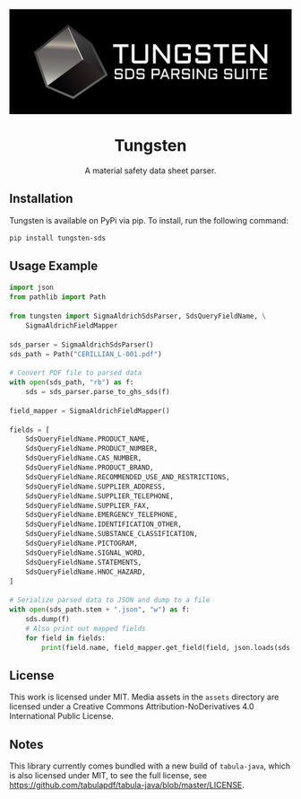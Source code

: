 <div align="center">
    <a align="center" href="https://pypi.org/project/tungsten-sds/">
        <img src="https://raw.githubusercontent.com/CrucibleSDS/tungsten/main/assets/tungsten-wide-dark-bg-pad.png" align="center" alt="Tungsten" />
    </a>
    <h1 align="center">Tungsten</h1>
    <p align="center">A material safety data sheet parser.</p>
</div>

## Installation

Tungsten is available on PyPi via pip. To install, run the following command:

```sh
pip install tungsten-sds
```

## Usage Example

```python
import json
from pathlib import Path

from tungsten import SigmaAldrichSdsParser, SdsQueryFieldName, \
    SigmaAldrichFieldMapper

sds_parser = SigmaAldrichSdsParser()
sds_path = Path("CERILLIAN_L-001.pdf")

# Convert PDF file to parsed data
with open(sds_path, "rb") as f:
    sds = sds_parser.parse_to_ghs_sds(f)

field_mapper = SigmaAldrichFieldMapper()

fields = [
    SdsQueryFieldName.PRODUCT_NAME,
    SdsQueryFieldName.PRODUCT_NUMBER,
    SdsQueryFieldName.CAS_NUMBER,
    SdsQueryFieldName.PRODUCT_BRAND,
    SdsQueryFieldName.RECOMMENDED_USE_AND_RESTRICTIONS,
    SdsQueryFieldName.SUPPLIER_ADDRESS,
    SdsQueryFieldName.SUPPLIER_TELEPHONE,
    SdsQueryFieldName.SUPPLIER_FAX,
    SdsQueryFieldName.EMERGENCY_TELEPHONE,
    SdsQueryFieldName.IDENTIFICATION_OTHER,
    SdsQueryFieldName.SUBSTANCE_CLASSIFICATION,
    SdsQueryFieldName.PICTOGRAM,
    SdsQueryFieldName.SIGNAL_WORD,
    SdsQueryFieldName.STATEMENTS,
    SdsQueryFieldName.HNOC_HAZARD,
]

# Serialize parsed data to JSON and dump to a file
with open(sds_path.stem + ".json", "w") as f:
    sds.dump(f)
    # Also print out mapped fields
    for field in fields:
        print(field.name, field_mapper.get_field(field, json.loads(sds.dumps())))

```

## License

This work is licensed under MIT. Media assets in the `assets` directory are licensed under a
Creative Commons Attribution-NoDerivatives 4.0 International Public License.

## Notes

This library currently comes bundled with a new build of `tabula-java`, which is also licensed
under MIT, to see the full license, see https://github.com/tabulapdf/tabula-java/blob/master/LICENSE.

